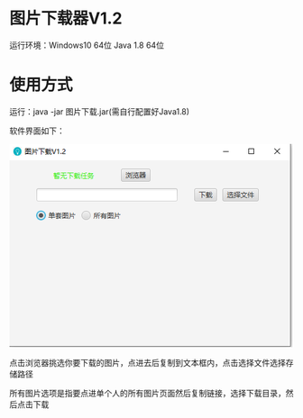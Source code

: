 # 图片下载器V1.2

运行环境：Windows10 64位 Java 1.8 64位

# 使用方式

运行：java -jar 图片下载.jar(需自行配置好Java1.8)

软件界面如下：

![1673399787532](README.assets/1673399787532.png)

点击浏览器挑选你要下载的图片，点进去后复制到文本框内，点击选择文件选择存储路径

所有图片选项是指要点进单个人的所有图片页面然后复制链接，选择下载目录，然后点击下载

